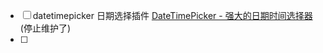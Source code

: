 - [ ] datetimepicker 日期选择插件 [DateTimePicker - 强大的日期时间选择器](https://www.datetimepicker.cn/)(停止维护了)
- [ ] 
